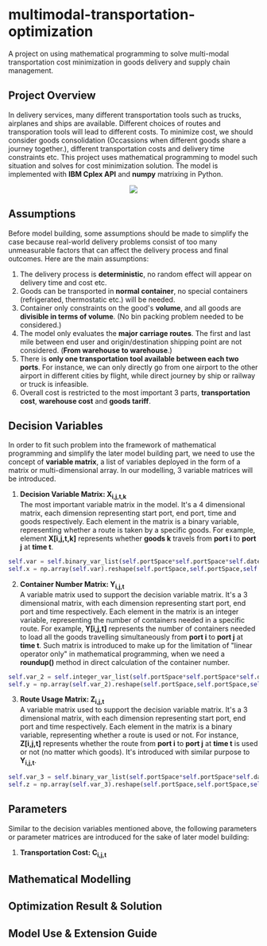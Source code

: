 # multimodal-transportation-optimization
A project on using mathematical programming to solve multi-modal transportation cost minimization in goods delivery and supply chain management.
## Project Overview
In delivery services, many different transportation tools such as trucks, airplanes and ships are available. Different choices of routes and transporation tools will lead to different costs. To minimize cost, we should consider goods consolidation (Occassions when different goods share a journey together.), different transportation costs and delivery time constraints etc. This project uses mathematical programming to model such situation and solves for cost minimization solution. The model is implemented with **IBM Cplex API** and **numpy** matrixing in Python.

<p align="center"><img src="https://user-images.githubusercontent.com/30411828/45585955-c6311e80-b920-11e8-95c9-bc90089446b4.jpg"></p>

## Assumptions
Before model building, some assumptions should be made to simplify the case because real-world delivery problems consist of too many unmeasurable factors that can affect the delivery process and final outcomes. Here are the main assumptions:<br>
1. The delivery process is **deterministic**, no random effect will appear on delivery time and cost etc. 
2. Goods can be transported in **normal container**, no special containers (refrigerated, thermostatic etc.) will be needed.
3. Container only constraints on the good's **volume**, and all goods are **divisible in terms of volume**. (No bin packing problem needed to be considered.) 
4. The model only evaluates the **major carriage routes**. The first and last mile between end user and origin/destination shipping point are not considered. (**From warehouse to warehouse**.)
5. There is **only one transportation tool available between each two ports**. For instance, we can only directly go from one airport to the other airport in different cities by flight, while direct journey by ship or railway or truck is infeasible.
6. Overall cost is restricted to the most important 3 parts, **transportation cost**, **warehouse cost** and **goods tariff**.

## Decision Variables
In order to fit such problem into the framework of mathematical programming and simplify the later model building part, we need to use the concept of **variable matrix**, a list of variables deployed in the form of a matrix or multi-dimensional array. In our modelling, 3 variable matrices will be introduced.<br>
1. **Decision Variable Matrix: X<sub>i,j,t,k</sub>**<br>
The most important variable matrix in the model. It's a 4 dimensional matrix, each dimension representing start port, end port, time and goods respectively. Each element in the matrix is a binary variable, representing whether a route is taken by a specific goods. For example, element **X[i,j,t,k]** represents whether **goods k** travels from **port i** to **port j** at **time t**.
```python
self.var = self.binary_var_list(self.portSpace*self.portSpace*self.dateSpace*self.goods,name='x')
self.x = np.array(self.var).reshape(self.portSpace,self.portSpace,self.dateSpace,self.goods)
```

2. **Container Number Matrix: Y<sub>i,j,t</sub>**<br>
A variable matrix used to support the decision variable matrix. It's a 3 dimensional matrix, with each dimension representing start port, end port and time respectively. Each element in the matrix is an integer variable, representing the number of containers needed in a specific route. For example, **Y[i,j,t]** represents the number of containers needed to load all the goods travelling simultaneously from **port i** to **port j** at **time t**. Such matrix is introduced to make up for the limitation of "linear operator only" in mathematical programming, when we need a **roundup()** method in direct calculation of the container number.
```python
self.var_2 = self.integer_var_list(self.portSpace*self.portSpace*self.dateSpace,name='y')
self.y = np.array(self.var_2).reshape(self.portSpace,self.portSpace,self.dateSpace)
```

3. **Route Usage Matrix: Z<sub>i,j,t</sub>**<br>
A variable matrix used to support the decision variable matrix. It's a 3 dimensional matrix, with each dimension representing start port, end port and time respectively. Each element in the matrix is a binary variable, representing whether a route is used or not. For instance, **Z[i,j,t]** represents whether the route from **port i** to **port j** at **time t** is used or not (no matter which goods). It's introduced with similar purpose to **Y<sub>i,j,t</sub>**.
```python
self.var_3 = self.binary_var_list(self.portSpace*self.portSpace*self.dateSpace,name='z')
self.z = np.array(self.var_3).reshape(self.portSpace,self.portSpace,self.dateSpace)        
```

## Parameters
Similar to the decision variables mentioned above, the following parameters or parameter matrices are introduced for the sake of later model building:<br>
1. **Transportation Cost: C<sub>i,j,t</sub>**

## Mathematical Modelling

## Optimization Result & Solution

## Model Use & Extension Guide
